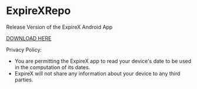 # ExpireXRepo
Release Version of the ExpireX Android App

[DOWNLOAD HERE](https://github.com/axeltj/ExpireXRepo/raw/master/app-release.apk)

Privacy Policy:
- You are permitting the ExpireX app to read your device's date to be used in the computation of its dates.
- ExpireX will not share any information about your device to any third parties.
